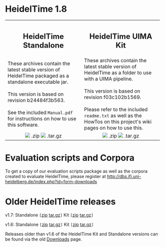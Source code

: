 # HeidelTime 1.8 #

<table>
<tr>
<th><h2>HeidelTime Standalone</h2></th>
<th><h2>HeidelTime UIMA Kit</h2></th>
</tr>
<tr>
<td>These archives contain the latest stable version of HeidelTime packaged as a standalone executable jar.<br>
<br>
This version is based on revision b24484f3b563.<br>
<br>
See the included <code>Manual.pdf</code> for instructions on how to use this software.</td>
<td>These archives contain the latest stable version of HeidelTime as a folder to use with a UIMA pipeline.<br>
<br>
This version is based on revision f03c102b1569.<br>
<br>
Please refer to the included <code>readme.txt</code> as well as the HowTos on this project's wiki pages on how to use this.</td>
</tr>
<tr>
<td align='center'><a href='http://goo.gl/mx5ckK'><img src='https://ssl.gstatic.com/codesite/ph/images/dl_arrow.gif' /></a> .zip <a href='http://goo.gl/D6lUEN'><img src='https://ssl.gstatic.com/codesite/ph/images/dl_arrow.gif' /></a> .tar.gz</td>
<td align='center'><a href='http://goo.gl/3pygbL'><img src='https://ssl.gstatic.com/codesite/ph/images/dl_arrow.gif' /></a> .zip <a href='http://goo.gl/UvnHXM'><img src='https://ssl.gstatic.com/codesite/ph/images/dl_arrow.gif' /></a> .tar.gz</td>
</tr>
</table>

# Evaluation scripts and Corpora #
To get a copy of our evaluation scripts package as well as the corpora created to evaluate HeidelTime, please register at http://dbs.ifi.uni-heidelberg.de/index.php?id=form-downloads

# Older HeidelTime releases #
v1.7: Standalone `[`[zip](http://goo.gl/F8DLCv) [tar.gz](http://goo.gl/auBmb5)`]` Kit `[`[zip](http://goo.gl/TRsg5h) [tar.gz](http://goo.gl/YmXCIR)`]`

v1.6: Standalone `[`[zip](http://goo.gl/bSQoF7) [tar.gz](http://goo.gl/Zd0PGq)`]` Kit `[`[zip](http://goo.gl/uE50ln) [tar.gz](http://goo.gl/94PAHD)`]`

Releases older than v1.6 of the HeidelTime Kit and Standalone versions can be found via the old [Downloads](https://code.google.com/p/heideltime/downloads/list?can=1&q=&sort=-releasedate&colspec=Filename%20Summary%20ReleaseDate%20Size%20DownloadCount) page.